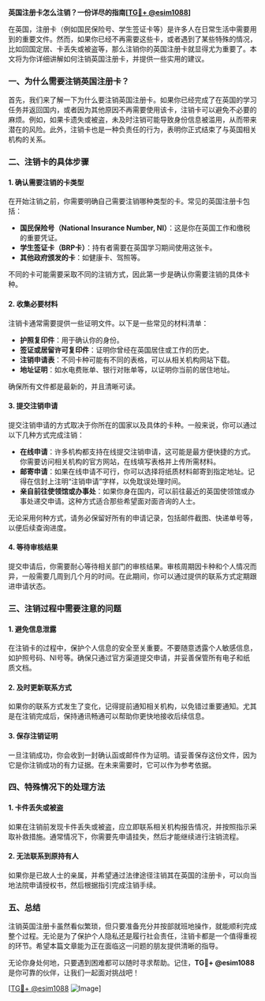 **英国注册卡怎么注销？一份详尽的指南[[TG💪+ @esim1088](https://t.me/s/esim1088)]**

在英国，注册卡（例如国民保险号、学生签证卡等）是许多人在日常生活中需要用到的重要文件。然而，如果你已经不再需要这些卡，或者遇到了某些特殊的情况，比如回国定居、卡丢失或被盗等，那么注销你的英国注册卡就显得尤为重要了。本文将为你详细讲解如何注销英国注册卡，并提供一些实用的建议。

### 一、为什么需要注销英国注册卡？

首先，我们来了解一下为什么要注销英国注册卡。如果你已经完成了在英国的学习任务并返回国内，或者因为其他原因不再需要使用该卡，注销卡可以避免不必要的麻烦。例如，如果卡遗失或被盗，未及时注销可能导致身份信息被滥用，从而带来潜在的风险。此外，注销卡也是一种负责任的行为，表明你正式结束了与英国相关机构的关系。

### 二、注销卡的具体步骤

#### 1. 确认需要注销的卡类型

在开始注销之前，你需要明确自己需要注销哪种类型的卡。常见的英国注册卡包括：

- **国民保险号（National Insurance Number, NI）**：这是你在英国工作和缴税的重要凭证。
- **学生签证卡（BRP卡）**：持有者需要在英国学习期间使用这张卡。
- **其他政府颁发的卡**：如健康卡、驾照等。

不同的卡可能需要采取不同的注销方式，因此第一步是确认你需要注销的具体卡种。

#### 2. 收集必要材料

注销卡通常需要提供一些证明文件。以下是一些常见的材料清单：

- **护照复印件**：用于确认你的身份。
- **签证或居留许可复印件**：证明你曾经在英国居住或工作的历史。
- **注销申请表**：不同卡种可能有不同的表格，可以从相关机构网站下载。
- **地址证明**：如水电费账单、银行对账单等，以证明你当前的居住地址。

确保所有文件都是最新的，并且清晰可读。

#### 3. 提交注销申请

提交注销申请的方式取决于你所在的国家以及具体的卡种。一般来说，你可以通过以下几种方式完成注销：

- **在线申请**：许多机构都支持在线提交注销申请，这可能是最方便快捷的方式。你需要访问相关机构的官方网站，在线填写表格并上传所需材料。
- **邮寄申请**：如果在线申请不可行，你可以选择将纸质材料邮寄到指定地址。记得在信封上注明“注销申请”字样，以免耽误处理时间。
- **亲自前往使领馆或办事处**：如果你身在国内，可以前往最近的英国使领馆或办事处递交申请。这种方式适合那些希望面对面咨询的人士。

无论采用何种方式，请务必保留好所有的申请记录，包括邮件截图、快递单号等，以便后续查询进度。

#### 4. 等待审核结果

提交申请后，你需要耐心等待相关部门的审核结果。审核周期因卡种和个人情况而异，一般需要几周到几个月的时间。在此期间，你可以通过提供的联系方式定期跟进申请状态。

### 三、注销过程中需要注意的问题

#### 1. 避免信息泄露

在注销卡的过程中，保护个人信息的安全至关重要。不要随意透露个人敏感信息，如护照号码、NI号等。确保只通过官方渠道提交申请，并妥善保管所有电子和纸质文档。

#### 2. 及时更新联系方式

如果你的联系方式发生了变化，记得提前通知相关机构，以免错过重要通知。尤其是在注销完成后，保持通讯畅通可以帮助你更快地接收后续信息。

#### 3. 保存注销证明

一旦注销成功，你会收到一封确认函或邮件作为证明。请妥善保存这份文件，因为它是你注销成功的有力证据。在未来需要时，它可以作为参考依据。

### 四、特殊情况下的处理方法

#### 1. 卡件丢失或被盗

如果在注销前发现卡件丢失或被盗，应立即联系相关机构报告情况，并按照指示采取补救措施。通常情况下，你需要先申请挂失，然后才能继续进行注销流程。

#### 2. 无法联系到原持有人

如果你是已故人士的亲属，并希望通过法律途径注销其在英国的注册卡，可以向当地法院申请授权书，然后根据指引完成注销手续。

### 五、总结

注销英国注册卡虽然看似繁琐，但只要准备充分并按部就班地操作，就能顺利完成整个过程。无论是为了保护个人隐私还是履行社会责任，注销卡都是一个值得重视的环节。希望本篇文章能为正在面临这一问题的朋友提供清晰的指导。

无论你身处何地，只要遇到困难都可以随时寻求帮助。记住，**TG💪+ @esim1088** 是你可靠的伙伴，让我们一起面对挑战吧！

[[TG💪+ @esim1088](https://t.me/s/esim1088) ![Image](https://i.postimg.cc/4NQfJmqS/Snipaste-2025-05-13-00-14-12.png)]